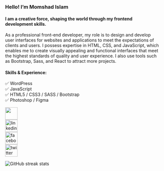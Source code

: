 ### Hello! I’m Momshad Islam
#### I am a creative force, shaping the world through my frontend development skills.
As a professional front-end developer, my role is to design and develop user interfaces for websites and applications to meet the expectations of clients and users. I possess expertise in HTML, CSS, and JavaScript, which enables me to create visually appealing and functional interfaces that meet the highest standards of quality and user experience. I also use tools such as Bootstrap, Sass, and React to attract more projects. 

<h4>Skills & Experience:</h4>
✅ WordPress <br>
✅ JavaScript <br>
✅ HTML5 / CSS3 / SASS / Bootstrap <br>
✅ Photoshop / Figma <br>

[<img src='https://cdn.jsdelivr.net/npm/simple-icons@3.0.1/icons/github.svg' alt='github' height='40' style="color: #ffffff;">](https://github.com/Shad-Islam)  
[<img src='https://cdn.jsdelivr.net/npm/simple-icons@3.0.1/icons/linkedin.svg' alt='linkedin' height='40' style="fill: #0A66C2;">](https://www.linkedin.com/in/shad48/)  
[<img src='https://cdn.jsdelivr.net/npm/simple-icons@3.0.1/icons/facebook.svg' alt='facebook' height='40' style="fill: #1877F2;">](https://www.facebook.com/shad.islam.1)  
[<img src='https://cdn.jsdelivr.net/npm/simple-icons@3.0.1/icons/twitter.svg' alt='twitter' height='40' style="fill: #1DA1F2;">](https://twitter.com/Shad__48)

![GitHub streak stats](https://streak-stats.demolab.com/?user=Shad-Islam)  


